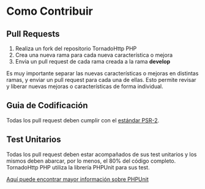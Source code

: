 # Como Contribuir

## Pull Requests

1. Realiza un fork del repositorio TornadoHttp PHP
2. Crea una nueva rama para cada nueva característica o mejora
3. Envia un pull request de cada rama creada a la rama **develop**

Es muy importante separar las nuevas características o mejoras en distintas ramas, y  enviar un pull request para cada 
una de ellas. Esto permite revisar y liberar nuevas mejoras o características de forma individual.

## Guia de Codificación

Todas los pull request deben cumplir con el
[estándar PSR-2](https://github.com/php-fig/fig-standards/blob/master/accepted/PSR-2-coding-style-guide.md).

## Test Unitarios

Todas los pull request deben estar acompañados de sus test unitarios y los mismos deben abarcar, por lo menos, el
80% del código completo. TornadoHttp PHP utiliza la librería PHPUnit para sus test.

[Aquí puede encontrar mayor información sobre PHPUnit](https://github.com/sebastianbergmann/phpunit/)
